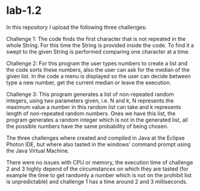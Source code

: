 # lab-1.2
In this repository I upload the following three challenges:

Challenge 1: The code finds the first character that is not repeated in the whole String. For this time the String is provided inside the code. To find it a swept to the given String is performed comparing one character at a time.

Challenge 2: For this program the user types numbers to create a list and the code sorts these numbers, also the user can ask for the median of the given list. In the code a menu is displayed so the user can decide between type a new number, get the current median or leave the execution.

Challenge 3: This program generates a list of non-repeated random integers, using two parameters given, i.e. N and k, N represents the maximum value a number in this random list can take and k represents length of non-repeated random numbers. Ones we have this list, the program generates a random integer which is not in the generated list, all the possible numbers have the same probability of being chosen.

The three challenges where created and compiled in Java at the Eclipse Photon IDE, but where also tasted in the windows’ command prompt using the Java Virtual Machine.

There were no issues with CPU or memory, the execution time of challenge 2 and 3 highly depend of the circumstances on which they are tasted (for example the time to get randomly a number which is not on the prohibit list is unpredictable) and challenge 1 has a time around 2 and 3 milliseconds.
